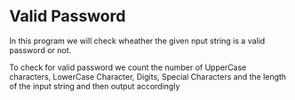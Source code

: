 <h1>Valid Password</h1>

<p>In this program we will check wheather the given nput string is a valid password or not.</p>
<p>To check for valid password we count the number of UpperCase characters, LowerCase Character, Digits, Special Characters and the length of the input string and then output accordingly</p>
